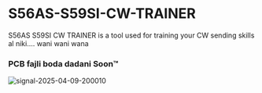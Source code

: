 # S56AS-S59SI-CW-TRAINER
S56AS S59SI CW TRAINER is a tool used for training your CW sending skills al niki.... wani wani wana
### PCB fajli boda dadani Soon™

![signal-2025-04-09-200010](https://github.com/user-attachments/assets/9534f88d-6da3-46e3-a154-4f17dd066daf)
